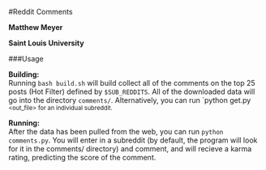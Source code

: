 #Reddit Comments

**Matthew Meyer**

**Saint Louis University**

###Usage

**Building:**     
Running `bash build.sh` will build collect all of the comments on 
the top 25 posts (Hot Filter) defined by `$SUB_REDDITS`. All of the 
downloaded data will go into the directory `comments/`.
Alternatively, you can run `python get.py <sub> <out_file> for an
individual subreddit.


**Running:**     
After the data has been pulled from the web, you can run 
`python comments.py`. You will enter in a subreddit (by default,
the program will look for it in the comments/ directory) and comment,
and will recieve a karma rating, predicting the score of the comment.

